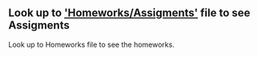 ## Look up to ['Homeworks/Assigments'](https://github.com/BayramGUN/TurkcellGYGY/tree/main/Homeworks/Assigments) file to see Assigments  
Look up to Homeworks file to see the homeworks.